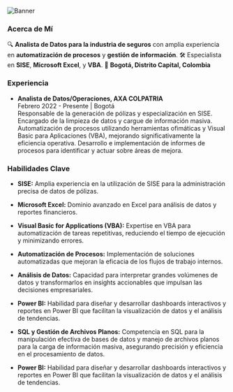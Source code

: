 ![Banner](https://www.codigofuente.org/wp-content/uploads/2018/10/anLISIS.jpg)


### Acerca de Mí
🔍 **Analista de Datos para la industria de seguros** con amplia experiencia en **automatización de procesos** y **gestión de información**.
🛠️ Especialista en **SISE**, **Microsoft Excel**, y **VBA**.
📍 **Bogotá, Distrito Capital, Colombia**

### Experiencia
- **Analista de Datos/Operaciones, AXA COLPATRIA**  
  Febrero 2022 - Presente | Bogotá  
  Responsable de la generación de pólizas y especialización en SISE. Encargado de la limpieza de datos y cargue de información masiva.
  Automatización de procesos utilizando herramientas ofimáticas y Visual Basic para Aplicaciones (VBA), mejorando significativamente la eficiencia operativa.
  Desarrollo e implementación de informes de procesos para identificar y actuar sobre áreas de mejora.

### Habilidades Clave
- **SISE:** Amplia experiencia en la utilización de SISE para la administración precisa de datos de pólizas.
- **Microsoft Excel:** Dominio avanzado en Excel para análisis de datos y reportes financieros.
- **Visual Basic for Applications (VBA):** Expertise en VBA para automatización de tareas repetitivas, reduciendo el tiempo de ejecución y minimizando errores.
- **Automatización de Procesos:** Implementación de soluciones automatizadas que mejoran la eficacia de los flujos de trabajo internos.
- **Análisis de Datos:** Capacidad para interpretar grandes volúmenes de datos y transformarlos en insights accionables que impulsan las decisiones empresariales.
- **Power BI:** Habilidad para diseñar y desarrollar dashboards interactivos y reportes en Power BI que facilitan la visualización de datos y el análisis de tendencias.
- **SQL y Gestión de Archivos Planos:** Competencia en SQL para la manipulación efectiva de bases de datos y manejo de archivos planos para la carga de información masiva, asegurando precisión y eficiencia en el procesamiento de datos.


- **Power BI:** Habilidad para diseñar y desarrollar dashboards interactivos y reportes en Power BI que facilitan la visualización de datos y el análisis de tendencias.


